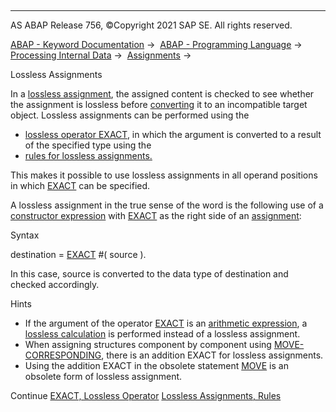   

* * *

AS ABAP Release 756, ©Copyright 2021 SAP SE. All rights reserved.

[ABAP - Keyword Documentation](javascript:call_link\('abenabap.htm'\)) →  [ABAP - Programming Language](javascript:call_link\('abenabap_reference.htm'\)) →  [Processing Internal Data](javascript:call_link\('abenabap_data_working.htm'\)) →  [Assignments](javascript:call_link\('abenvalue_assignments.htm'\)) → 

Lossless Assignments

In a [lossless assignment](javascript:call_link\('abenlossless_assignment_glosry.htm'\) "Glossary Entry"), the assigned content is checked to see whether the assignment is lossless before [converting](javascript:call_link\('abenconversion_glosry.htm'\) "Glossary Entry") it to an incompatible target object. Lossless assignments can be performed using the

-   [lossless operator EXACT](javascript:call_link\('abenconstructor_expression_exact.htm'\)), in which the argument is converted to a result of the specified type using the
-   [rules for lossless assignments.](javascript:call_link\('abapmove_exact.htm'\))

This makes it possible to use lossless assignments in all operand positions in which [EXACT](javascript:call_link\('abenconstructor_expression_exact.htm'\)) can be specified.

A lossless assignment in the true sense of the word is the following use of a [constructor expression](javascript:call_link\('abenconstructor_expression_glosry.htm'\) "Glossary Entry") with [EXACT](javascript:call_link\('abenconstructor_expression_exact.htm'\)) as the right side of an [assignment](javascript:call_link\('abenequals_operator.htm'\)):

Syntax

destination = [EXACT](javascript:call_link\('abenconstructor_expression_exact.htm'\)) #( source ).

In this case, source is converted to the data type of destination and checked accordingly.

Hints

-   If the argument of the operator [EXACT](javascript:call_link\('abenconstructor_expression_exact.htm'\)) is an [arithmetic expression](javascript:call_link\('abenarithmetic_expression_glosry.htm'\) "Glossary Entry"), a [lossless calculation](javascript:call_link\('abenlossless_calculation_glosry.htm'\) "Glossary Entry") is performed instead of a lossless assignment.
-   When assigning structures component by component using [MOVE-CORRESPONDING](javascript:call_link\('abapmove-corresponding.htm'\)), there is an addition EXACT for lossless assignments.
-   Using the addition EXACT in the obsolete statement [MOVE](javascript:call_link\('abapmove_obs.htm'\)) is an obsolete form of lossless assignment.

Continue
[EXACT, Lossless Operator](javascript:call_link\('abenconstructor_expression_exact.htm'\))
[Lossless Assignments, Rules](javascript:call_link\('abapmove_exact.htm'\))